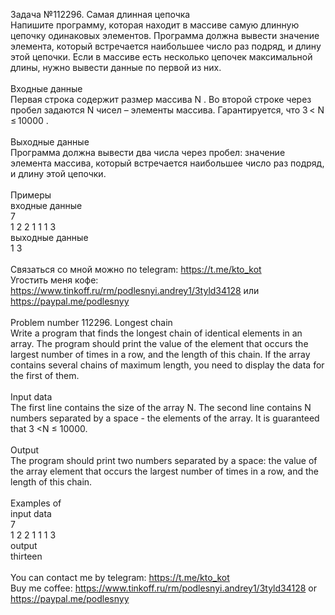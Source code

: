 Задача №112296. Самая длинная цепочка<br />Напишите программу, которая находит в массиве самую длинную цепочку одинаковых элементов. Программа должна вывести значение элемента, который встречается наибольшее число раз подряд, и длину этой цепочки. Если в массиве есть несколько цепочек максимальной длины, нужно вывести данные по первой из них.<br /><br />Входные данные<br />Первая строка содержит размер массива N . Во второй строке через пробел задаются N чисел – элементы массива. Гарантируется, что 3 < N ≤ 10000 .<br /><br />Выходные данные<br />Программа должна вывести два числа через пробел: значение элемента массива, который встречается наибольшее число раз подряд, и длину этой цепочки.<br /><br />Примеры<br />входные данные<br />7<br />1 2 2 1 1 1 3<br />выходные данные<br />1 3<br /><br />Связаться со мной можно по telegram: https://t.me/kto_kot<br />Угостить меня кофе: https://www.tinkoff.ru/rm/podlesnyi.andrey1/3tyld34128 или https://paypal.me/podlesnyy<br /><br />Problem number 112296. Longest chain<br />Write a program that finds the longest chain of identical elements in an array. The program should print the value of the element that occurs the largest number of times in a row, and the length of this chain. If the array contains several chains of maximum length, you need to display the data for the first of them.<br /><br />Input data<br />The first line contains the size of the array N. The second line contains N numbers separated by a space - the elements of the array. It is guaranteed that 3 <N ≤ 10000.<br /><br />Output<br />The program should print two numbers separated by a space: the value of the array element that occurs the largest number of times in a row, and the length of this chain.<br /><br />Examples of<br />input data<br />7<br />1 2 2 1 1 1 3<br />output<br />thirteen<br /><br /> You can contact me by telegram: https://t.me/kto_kot <br /> Buy me coffee: https://www.tinkoff.ru/rm/podlesnyi.andrey1/3tyld34128 or https://paypal.me/podlesnyy